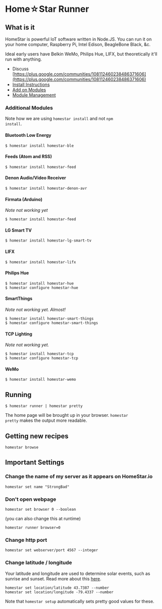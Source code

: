 # Home☆Star Runner

## What is it

HomeStar is powerful IoT software written in Node.JS.
You can run it on your home computer, Raspberry Pi,
Intel Edison, BeagleBone Black, &c.

Ideal early users have Belkin WeMo, Philips Hue,
LIFX, but theoretically it'll run with anything.


* Discuss [https://plus.google.com/communities/108112460238486371606](https://plus.google.com/communities/108112460238486371606)
* [Install Instructions](docs/install.md)
* [Add on Modules](docs/modules.md)
* [Module Management](docs/command-install.md)

### Additional Modules

Note how we are using <code>homestar install</code> and not
<code>npm install</code>.

#### Bluetooth Low Energy

	$ homestar install homestar-ble

#### Feeds (Atom and RSS)

	$ homestar install homestar-feed

#### Denon Audio/Video Receiver

	$ homestar install homestar-denon-avr

#### Firmata (Arduino)  

_Note not working yet_

	$ homestar install homestar-feed

#### LG Smart TV 

	$ homestar install homestar-lg-smart-tv

#### LIFX 

	$ homestar install homestar-lifx

#### Philips Hue 

	$ homestar install homestar-hue
	$ homestar configure homestar-hue

#### SmartThings

_Note not working yet. Almost!_

	$ homestar install homestar-smart-things
	$ homestar configure homestar-smart-things

#### TCP Lighting

_Note not working yet._

	$ homestar install homestar-tcp
	$ homestar configure homestar-tcp

#### WeMo 

	$ homestar install homestar-wemo


## Running

    $ homestar runner | homestar pretty

The home page will be brought up in your browser. 
<code>homestar pretty</code> makes the output more readable.

## Getting new recipes

    homestar browse

## Important Settings

### Change the name of my server as it appears on HomeStar.io

    homestar set name "StrongBad"

### Don't open webpage 

    homestar set browser 0 --boolean

(you can also change this at runtime)

    homestar runner browser=0

### Change http port

    homestar set webserver/port 4567 --integer

### Change latitude / longitude

Your latitude and longitude are used to determine solar events,
such as sunrise and sunset. Read more about this [here](https://github.com/dpjanes/iotdb-timers).

    homestar set location/latitude 43.7387 --number
    homestar set location/longitude -79.4337 --number

Note that <code>homestar setup</code> automatically sets pretty good values for these.
